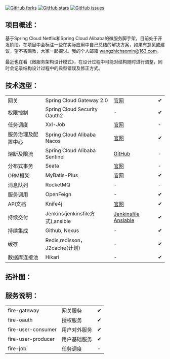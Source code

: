 [![GitHub forks](https://img.shields.io/github/forks/beifei1/fire-cloud?style=flat-square)](https://github.com/beifei1/fire-cloud/network)    [![GitHub stars](https://img.shields.io/github/stars/beifei1/fire-cloud?style=flat-square)](https://github.com/beifei1/fire-cloud/stargazers)   [![GitHub issues](https://img.shields.io/github/issues/beifei1/fire-cloud?style=flat-square)](https://github.com/beifei1/fire-cloud/issues)



## 项目概述：

基于Spring Cloud Netflix和Spring Cloud Alibaba的微服务脚手架，目前处于开发阶段。在项目中会标注一些在实际应用中自己总结的解决方案，如果有意见或建议，望不吝赐教，大家一起探讨。我的个人邮箱 wangzhichaomin@163.com。

最近也在看《微服务架构设计模式》，在设计过程中可能对结构随时进行调整，同时会记录结构设计过程中的典型错误及修正方式。

## 技术选型：

|                    |                               |                               |   |
| ------------------ | ----------------------------- |---|---|
| 网关               | Spring Cloud Gateway 2.0      | [官网]() | ✔ |
| 权限控制           | Spring Cloud Security Oauth2  | - | ✔ |
| 任务调度           | Xxl-Job                       | [官网](https://www.xuxueli.com/xxl-job/) | - |
| 服务治理及配置中心 | Spring Cloud Alibaba Nacos    | [官网](https://nacos.io/en-us/) | ✔ |
| 熔断及限流         | Spring Cloud Alibaba Sentinel | [GitHub](https://github.com/alibaba/Sentinel) | - |
| 分布式事务         | Seata                         | [官网](https://github.com/seata/seata) | - |
| ORM框架      | MyBatis-Plus        | [官网](https://baomidou.com/) | ✔ |
| 消息队列           | RocketMQ                         | -                        | - |
| 服务调用           | OpenFeign                     | -                    | ✔ |
| API文档           | Knife4j                     | [官网](https://doc.xiaominfo.com/guide/useful.html) | ✔ |
| 持续交付       | Jenkins(jenkinsfile方式),ansible | [Jenkinsfile](https://github.com/beifei1/fire-cloud/blob/master/Jenkinsfile) [Ansiable](http://www.ansible.com.cn/docs/playbooks.html) | ✔ |
| 持续集成 | Github, Nexus | - | ✔ |
| 缓存           | Redis,redisson，J2cache(计划) | - | ✔|
| 数据库连接池 | Hikari | - | ✔ |

## 拓补图：

## 服务说明：

|                    |              |      |
| ------------------ | ------------ | ---- |
| fire-gateway       | 网关服务     | ✔    |
| fire-oauth         | 授权服务     | ✔    |
| fire-user-consumer | 用户对外服务 | ✔    |
| fire-user-producer | 用户基础服务 | ✔    |
| fire-job           | 任务调度     | -    |

